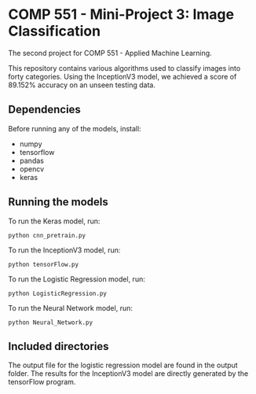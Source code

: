 #  COMP 551 - Mini-Project 3: Image Classification
The second project for COMP 551 - Applied Machine Learning.

This repository contains various algorithms used to classify images into
forty categories.
Using the InceptionV3 model, we achieved a score of 89.152% accuracy on
an unseen testing data.

## Dependencies

Before running any of the models, install:
* numpy
* tensorflow
* pandas
* opencv
* keras



## Running the models

To run the Keras model, run:
```
python cnn_pretrain.py
```
To run the InceptionV3 model, run:

```
python tensorFlow.py
```

To run the Logistic Regression model, run:

```
python LogisticRegression.py
```
To run the Neural Network model, run:

```
python Neural_Network.py
```


## Included directories
The output file for the logistic regression model are found in the output folder. The results for the InceptionV3 model are directly generated by the tensorFlow program.
